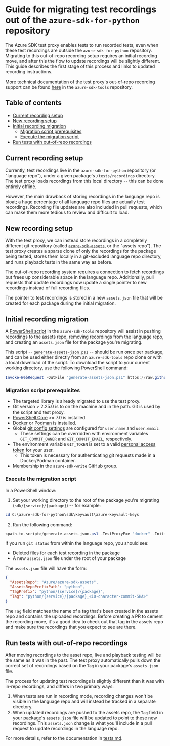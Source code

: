 # Guide for migrating test recordings out of the `azure-sdk-for-python` repository

The Azure SDK test proxy enables tests to run recorded tests, even when these test recordings are outside the
`azure-sdk-for-python` repository. Migrating to this out-of-repo recording setup requires an initial recording move,
and after this the flow to update recordings will be slightly different. This guide describes the first stage of this
process and links to updated recording instructions.

More technical documentation of the test proxy's out-of-repo recording support can be found [here][detailed_docs] in
the `azure-sdk-tools` repository.

## Table of contents

- [Current recording setup](#current-recording-setup)
- [New recording setup](#new-recording-setup)
- [Initial recording migration](#initial-recording-migration)
  - [Migration script prerequisites](#migration-script-prerequisites)
  - [Execute the migration script](#execute-the-migration-script)
- [Run tests with out-of-repo recordings](#run-tests-with-out-of-repo-recordings)

## Current recording setup

Currently, test recordings live in the `azure-sdk-for-python` repository (or "language repo"), under a given package's
`/tests/recordings` directory. The test proxy loads recordings from this local directory -- this can be done entirely
offline.

However, the main drawback of storing recordings in the language repo is bloat; a huge percentage of all language repo
files are actually test recordings. Recording file updates are also included in pull requests, which can make them more
tedious to review and difficult to load.

## New recording setup

With the test proxy, we can instead store recordings in a completely different git repository (called
[`azure-sdk-assets`][azure_sdk_assets], or the "assets repo"). The test proxy creates a sparse clone of only the
recordings for the package being tested, stores them locally in a git-excluded language repo directory, and runs
playback tests in the same way as before.

The out-of-repo recording system requires a connection to fetch recordings but frees up considerable space in the
language repo. Additionally, pull requests that update recordings now update a single pointer to new recordings instead
of full recording files.

The pointer to test recordings is stored in a new `assets.json` file that will be created for each package during the
initial migration.

## Initial recording migration

A [PowerShell script][transition_script] in the `azure-sdk-tools` repository will assist in pushing recordings to the
assets repo, removing recordings from the language repo, and creating an `assets.json` file for the package you're
migrating.

This script -- [`generate-assets-json.ps1`][generate_assets_json] -- should be run once per package, and can be used
either directly from an `azure-sdk-tools` repo clone or with a local download of the script. To download the script to
your current working directory, use the following PowerShell command:

```PowerShell
Invoke-WebRequest -OutFile "generate-assets-json.ps1" https://raw.githubusercontent.com/Azure/azure-sdk-for-python/main/eng/common/testproxy/transition-scripts/generate-assets-json.ps1
```

### Migration script prerequisites

- The targeted library is already migrated to use the test proxy.
- Git version > 2.25.0 is to on the machine and in the path. Git is used by the script and test proxy.
- [PowerShell Core][powershell] >= 7.0 is installed.
- [Docker][docker] or [Podman][podman] is installed.
- Global [git config settings][git_setup] are configured for `user.name` and `user.email`.
  - These settings can be overridden with environment variables `GIT_COMMIT_OWNER` and `GIT_COMMIT_EMAIL`, respectively.
- The environment variable `GIT_TOKEN` is set to a valid [personal access token][git_token] for your user.
  - This token is necessary for authenticating git requests made in a Docker/Podman container.
- Membership in the `azure-sdk-write` GitHub group.

### Execute the migration script

In a PowerShell window:

1. Set your working directory to the root of the package you're migrating (`sdk/{service}/{package}`) -- for example:

```PowerShell
cd C:\azure-sdk-for-python\sdk\keyvault\azure-keyvault-keys
```

2. Run the following command:

```PowerShell
<path-to-script>/generate-assets-json.ps1 -TestProxyExe "docker" -InitialPush
```

If you run `git status` from within the language repo, you should see:

- Deleted files for each test recording in the package
- A new `assets.json` file under the root of your package

The `assets.json` file will have the form:

```json
{
  "AssetsRepo": "Azure/azure-sdk-assets",
  "AssetsRepoPrefixPath": "python",
  "TagPrefix": "python/{service}/{package}",
  "Tag": "python/{service}/{package}_<10-character-commit-SHA>"
}
```

The `Tag` field matches the name of a tag that's been created in the assets repo and contains the uploaded recordings.
Before creating a PR to cement the recording move, it's a good idea to check out that tag in the assets repo and make
sure the recordings that you expect to see are there.

## Run tests with out-of-repo recordings

After moving recordings to the asset repo, live and playback testing will be the same as it was in the past. The test
proxy automatically pulls down the correct set of recordings based on the `Tag` in your package's `assets.json` file.

The process for updating test recordings is slightly different than it was with in-repo recordings, and differs in two
primary ways:

1. When tests are run in recording mode, recording changes won't be visible in the language repo and will instead be
   tracked in a separate directory.
2. When updated recordings are pushed to the assets repo, the `Tag` field in your package's `assets.json` file will be
   updated to point to these new recordings. This `assets.json` change is what you'll include in a pull request to update
   recordings in the language repo.

For more details, refer to the documentation in [tests.md][recording_updates].

[azure_sdk_assets]: https://github.com/Azure/azure-sdk-assets
[detailed_docs]: https://github.com/Azure/azure-sdk-tools/blob/main/tools/test-proxy/documentation/asset-sync/README.md
[docker]: https://docs.docker.com/engine/install/
[generate_assets_json]: https://github.com/Azure/azure-sdk-for-python/blob/main/eng/common/testproxy/transition-scripts/generate-assets-json.ps1
[git_setup]: https://git-scm.com/book/en/v2/Getting-Started-First-Time-Git-Setup
[git_token]: https://docs.github.com/en/authentication/keeping-your-account-and-data-secure/creating-a-personal-access-token
[podman]: https://podman.io/getting-started/installation.html
[powershell]: https://learn.microsoft.com/powershell/scripting/install/installing-powershell?view=powershell-latest
[recording_updates]: https://github.com/Azure/azure-sdk-for-python/blob/main/doc/dev/tests.md#run-tests-with-out-of-repo-recordings
[transition_script]: https://github.com/Azure/azure-sdk-for-python/tree/main/eng/common/testproxy/transition-scripts
